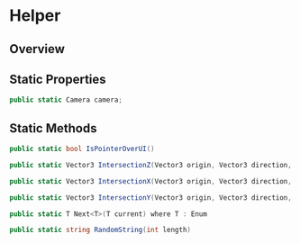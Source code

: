 # Helper

## Overview

## Static Properties

``` cs
public static Camera camera;
```

## Static Methods

``` cs
public static bool IsPointerOverUI()
```

``` cs
public static Vector3 IntersectionZ(Vector3 origin, Vector3 direction, float targetZ)
```
``` cs
public static Vector3 IntersectionX(Vector3 origin, Vector3 direction, float targetX)
```
``` cs
public static Vector3 IntersectionY(Vector3 origin, Vector3 direction, float targetY)
```
``` cs
public static T Next<T>(T current) where T : Enum
```
``` cs
public static string RandomString(int length)
```
